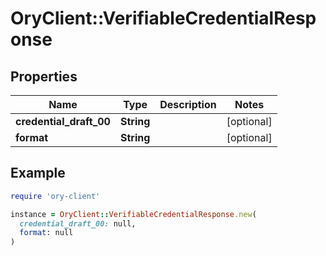 # OryClient::VerifiableCredentialResponse

## Properties

| Name | Type | Description | Notes |
| ---- | ---- | ----------- | ----- |
| **credential_draft_00** | **String** |  | [optional] |
| **format** | **String** |  | [optional] |

## Example

```ruby
require 'ory-client'

instance = OryClient::VerifiableCredentialResponse.new(
  credential_draft_00: null,
  format: null
)
```

